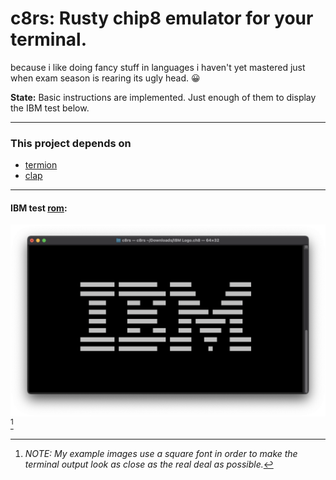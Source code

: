 # c8rs: Rusty chip8 emulator for your terminal.
because i like doing fancy stuff in languages i haven't yet mastered just when exam season is rearing its ugly head. 😀

**State:** Basic instructions are implemented. Just enough of them to display the IBM test below.

---
### This project depends on
  * [termion](https://docs.rs/termion/latest/termion/)
  * [clap](https://docs.rs/clap/latest/clap/)

---
#### IBM test [rom](https://github.com/loktar00/chip8/blob/master/roms/IBM%20Logo.ch8):

![This should show the IBM logo. I hope you're able to see it 😅](res/ibm.png)[^1]

[^1]: *NOTE: My example images use a square font in order to make the terminal output look as close as the real deal as possible.* 

